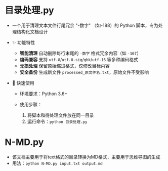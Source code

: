 # 目录处理.py

- 一个用于清理文本文件行尾冗余 "-数字" （如-188）的 Python 脚本，专为处理结构化文档设计

- ✨ 功能特性

  - **智能清理**  自动删除每行末尾的 `-数字` 格式冗余内容（如 `-167`）
  - **编码兼容**  支持 `utf-8`/`utf-8-sig`/`gbk`/`utf-16` 等多种编码格式
  - **无损处理**  保留原始缩进格式，仅修改目标内容
  - **安全备份**  生成新文件 `processed_原文件名.txt`，原始文件不受影响

- 🚀 快速使用

  - 环境要求：Python 3.6+

  - 使用步骤：
    1. 将脚本和待处理文件放在同一目录
    2. 运行命令：`python 目录处理.py`

# N-MD.py
- 该文档主要用于将text格式的目录转换为MD格式，主要用于思维导图的生成
- 用法：`python N-MD.py input.txt output.md`
